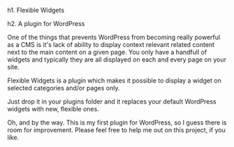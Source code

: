 h1. Flexible Widgets

h2. A plugin for WordPress

One of the things that prevents WordPress from becoming really powerful as a CMS is it's lack of ability to display context relevant related content next to the main content on a given page. You only have a handfull of widgets and typically they are all displayed on each and every page on your site.

Flexible Widgets is a plugin which makes it possible to display a widget on selected categories and/or pages only.

Just drop it in your plugins folder and it replaces your default WordPress widgets with new, flexible ones.

Oh, and by the way. This is my first plugin for WordPress, so I guess there is room for improvement. Please feel free to help me out on this project, if you like.